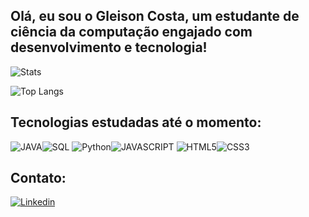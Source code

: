 ## Olá, eu sou o Gleison Costa, um estudante de ciência da computação engajado com desenvolvimento e tecnologia!

![Stats](https://github-readme-stats.vercel.app/api?username=Gleison-Costa&show_icons=true&theme=dark) 

![Top Langs](https://github-readme-stats.vercel.app/api/top-langs/?username=GleisonCosta&layout=compact)

## Tecnologias estudadas até o momento:
![JAVA](https://img.shields.io/badge/Java-ED8B00?style=for-the-badge&logo=openjdk&logoColor=white)![SQL](https://img.shields.io/badge/MySQL-00000F?style=for-the-badge&logo=mysql&logoColor=white)
![Python](https://img.shields.io/badge/Python-3776AB?style=for-the-badge&logo=python&logoColor=white)![JAVASCRIPT](https://img.shields.io/badge/JavaScript-F7DF1E?style=for-the-badge&logo=javascript&logoColor=black)
![HTML5](https://img.shields.io/badge/HTML-239120?style=for-the-badge&logo=html5&logoColor=white)![CSS3](https://img.shields.io/badge/CSS3-1572B6?style=for-the-badge&logo=css3&logoColor=white)

## Contato: 
[![Linkedin](https://img.shields.io/badge/LinkedIn-0077B5?style=for-the-badge&logo=linkedin&logoColor=white)](https://www.linkedin.com/in/gleison-costa-b57743251/)
<!---
Gleison-Costa/Gleison-Costa is a ✨ special ✨ repository because its `README.md` (this file) appears on your GitHub profile.
You can click the Preview link to take a look at your changes.
--->
